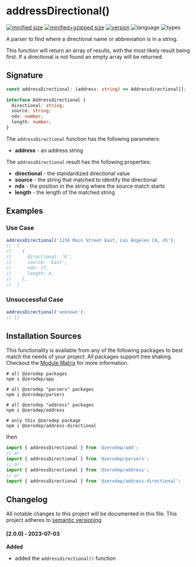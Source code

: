 # addressDirectional()

[![minified size](https://img.shields.io/bundlephobia/min/@zerodep/address-directional?style=flat-square&color=blue)](https://bundlephobia.com/package/@zerodep/address-directional)
[![minified+gzipped size](https://img.shields.io/bundlephobia/minzip/@zerodep/address-directional?style=flat-square&color=blue)](https://bundlephobia.com/package/@zerodep/address-directional)
[![version](https://img.shields.io/npm/v/@zerodep/address-directional?style=flat-square&color=blue)](https://www.npmjs.com/package/@zerodep/address-directional)
![language](https://img.shields.io/badge/typescript-100%25-blue?style=flat-square)
![types](https://img.shields.io/badge/types-included-blue?style=flat-square)

A parser to find where a directional name or abbreviation is in a string.

This function will return an array of results, with the most likely result being first. If a directional is not found an empty array will be returned.

## Signature

```typescript
const addressDirectional: (address: string) => Addressdirectional[];

interface Addressdirectional {
  directional: string;
  source: string;
  ndx: number;
  length: number;
}
```

The `addressDirectional` function has the following parameters:

- **address** - an address string

The `addressDirectional` result has the following properties:

- **directional** - the standardized directional value
- **source** - the string that matched to identify the directional
- **ndx** - the position in the string where the source match starts
- **length** - the length of the matched string

## Examples

### Use Case

```javascript
addressDirectional('1234 Main Street East, Los Angeles CA, US');
//  [
//    {
//      directional: 'E',
//      source: 'East',
//      ndx: 17,
//      length: 4,
//    },
//  ]
```

### Unsuccessful Case

```javascript
addressDirectional('unknown');
// []
```

## Installation Sources

This functionality is available from any of the following packages to best match the needs of your project. All packages support tree shaking. Checkout the [Module Matrix](/) for more information.

```shell
# all @zerodep packages
npm i @zerodep/app

# all @zerodep "parsers" packages
npm i @zerodep/parsers

# all @zerodep "address" packages
npm i @zerodep/address

# only this @zerodep package
npm i @zerodep/address-directional
```

then

```javascript
import { addressDirectional } from '@zerodep/add';
// or
import { addressDirectional } from '@zerodep/parsers';
// or
import { addressDirectional } from '@zerodep/address';
// or
import { addressDirectional } from '@zerodep/address-directional';
```

## Changelog

All notable changes to this project will be documented in this file. This project adheres to [semantic versioning](https://semver.org/spec/v2.0.0.html).

#### [2.0.0] - 2023-07-03

**Added**

- added the `addressdirectional()` function
